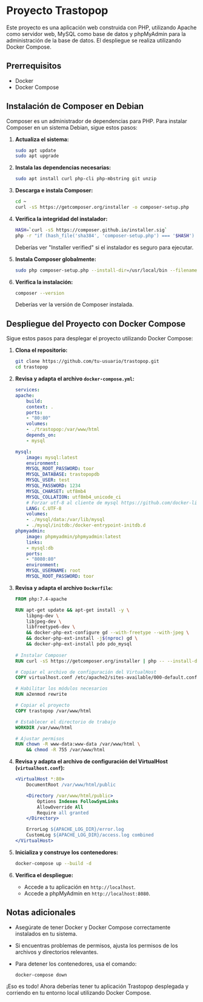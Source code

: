 # Proyecto Trastopop

Este proyecto es una aplicación web construida con PHP, utilizando Apache como servidor web, MySQL como base de datos y phpMyAdmin para la administración de la base de datos. El despliegue se realiza utilizando Docker Compose.

## Prerrequisitos

- Docker
- Docker Compose

## Instalación de Composer en Debian

Composer es un administrador de dependencias para PHP. Para instalar Composer en un sistema Debian, sigue estos pasos:

1. **Actualiza el sistema:**

    ```bash
    sudo apt update
    sudo apt upgrade
    ```

2. **Instala las dependencias necesarias:**

    ```bash
    sudo apt install curl php-cli php-mbstring git unzip
    ```

3. **Descarga e instala Composer:**

    ```bash
    cd ~
    curl -sS https://getcomposer.org/installer -o composer-setup.php
    ```

4. **Verifica la integridad del instalador:**

    ```bash
    HASH=`curl -sS https://composer.github.io/installer.sig`
    php -r "if (hash_file('sha384', 'composer-setup.php') === '$HASH') { echo 'Installer verified'; } else { echo 'Installer corrupt'; unlink('composer-setup.php'); } echo PHP_EOL;"
    ```

    Deberías ver "Installer verified" si el instalador es seguro para ejecutar.

5. **Instala Composer globalmente:**

    ```bash
    sudo php composer-setup.php --install-dir=/usr/local/bin --filename=composer
    ```

6. **Verifica la instalación:**

    ```bash
    composer --version
    ```

    Deberías ver la versión de Composer instalada.

## Despliegue del Proyecto con Docker Compose

Sigue estos pasos para desplegar el proyecto utilizando Docker Compose:

1. **Clona el repositorio:**

    ```bash
    git clone https://github.com/tu-usuario/trastopop.git
    cd trastopop
    ```

2. **Revisa y adapta el archivo `docker-compose.yml`:**

    ```yaml
    services:
    apache:
        build:
        context: .
        ports:
        - "80:80"
        volumes:
        - ./trastopop:/var/www/html
        depends_on:
        - mysql

    mysql:
        image: mysql:latest
        environment:
        MYSQL_ROOT_PASSWORD: toor
        MYSQL_DATABASE: trastopopdb
        MYSQL_USER: test
        MYSQL_PASSWORD: 1234
        MYSQL_CHARSET: utf8mb4
        MYSQL_COLLATION: utf8mb4_unicode_ci
        # Forzar utf-8 al cliente de mysql https://github.com/docker-library/mysql/issues/131#issuecomment-248412170
        LANG: C.UTF-8
        volumes:
        - ./mysql/data:/var/lib/mysql
        - ./mysql/initdb:/docker-entrypoint-initdb.d
    phpmyadmin:
        image: phpmyadmin/phpmyadmin:latest
        links:
        - mysql:db
        ports:
        - "8080:80"
        environment:
        MYSQL_USERNAME: root
        MYSQL_ROOT_PASSWORD: toor

    ```

3. **Revisa y adapta el archivo `Dockerfile`:**

    ```dockerfile
    FROM php:7.4-apache

    RUN apt-get update && apt-get install -y \
        libpng-dev \
        libjpeg-dev \
        libfreetype6-dev \
        && docker-php-ext-configure gd --with-freetype --with-jpeg \
        && docker-php-ext-install -j$(nproc) gd \
        && docker-php-ext-install pdo pdo_mysql
        
    # Instalar Composer
    RUN curl -sS https://getcomposer.org/installer | php -- --install-dir=/usr/local/bin --filename=composer

    # Copiar el archivo de configuración del VirtualHost
    COPY virtualhost.conf /etc/apache2/sites-available/000-default.conf

    # Habilitar los módulos necesarios
    RUN a2enmod rewrite

    # Copiar el proyecto
    COPY trastopop /var/www/html

    # Establecer el directorio de trabajo
    WORKDIR /var/www/html

    # Ajustar permisos
    RUN chown -R www-data:www-data /var/www/html \
        && chmod -R 755 /var/www/html

    ```

4. **Revisa y adapta el archivo de configuración del VirtualHost (`virtualhost.conf`):**

    ```apache
    <VirtualHost *:80>
        DocumentRoot /var/www/html/public

        <Directory /var/www/html/public>
            Options Indexes FollowSymLinks
            AllowOverride All
            Require all granted
        </Directory>

        ErrorLog ${APACHE_LOG_DIR}/error.log
        CustomLog ${APACHE_LOG_DIR}/access.log combined
    </VirtualHost>
    ```

5. **Inicializa y construye los contenedores:**

    ```bash
    docker-compose up --build -d
    ```

6. **Verifica el despliegue:**

    - Accede a tu aplicación en `http://localhost`.
    - Accede a phpMyAdmin en `http://localhost:8080`.

## Notas adicionales

- Asegúrate de tener Docker y Docker Compose correctamente instalados en tu sistema.
- Si encuentras problemas de permisos, ajusta los permisos de los archivos y directorios relevantes.
- Para detener los contenedores, usa el comando:

    ```bash
    docker-compose down
    ```

¡Eso es todo! Ahora deberías tener tu aplicación Trastopop desplegada y corriendo en tu entorno local utilizando Docker Compose.
